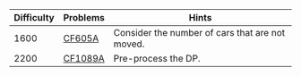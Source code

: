 | Difficulty | Problems | Hints |
| -------- | -------- | -------- |
| 1600 | [CF605A](https://codeforces.com/problemset/problem/605/A) | Consider the number of cars that are not moved. |
| 2200 | [CF1089A](https://codeforces.com/problemset/problem/1089/A) | Pre-process the DP. |